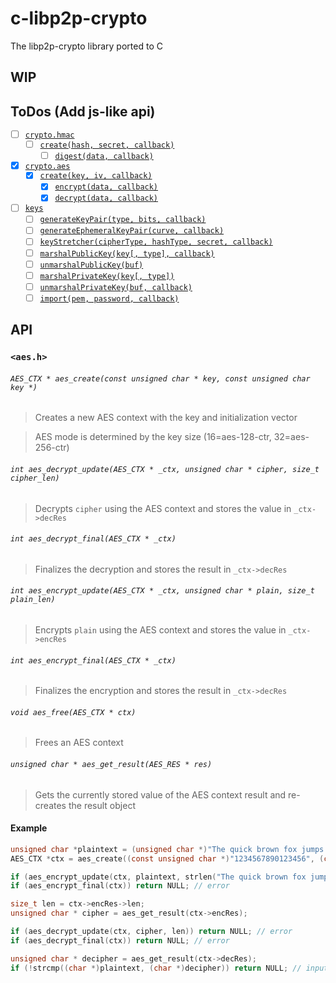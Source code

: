 # c-libp2p-crypto

The libp2p-crypto library ported to C

## WIP

## ToDos (Add js-like api)
 -  [ ] [`crypto.hmac`](#hmac)
   -  [ ] [`create(hash, secret, callback)`](#createhash-secret-callback)
     -  [ ] [`digest(data, callback)`](#digestdata-callback)
 -  [x] [`crypto.aes`](#aes)
   -  [x] [`create(key, iv, callback)`](#createkey-iv-callback)
     -  [x] [`encrypt(data, callback)`](#encryptdata-callback)
     -  [x] [`decrypt(data, callback)`](#decryptdata-callback)
 -  [ ] [`keys`](#keys)
   -  [ ] [`generateKeyPair(type, bits, callback)`](#generatekeypairtype-bits-callback)
   -  [ ] [`generateEphemeralKeyPair(curve, callback)`](#generateephemeralkeypaircurve-callback)
   -  [ ] [`keyStretcher(cipherType, hashType, secret, callback)`](#keystretcherciphertype-hashtype-secret-callback)
   -  [ ] [`marshalPublicKey(key[, type], callback)`](#marshalpublickeykey-type-callback)
   -  [ ] [`unmarshalPublicKey(buf)`](#unmarshalpublickeybuf)
   -  [ ] [`marshalPrivateKey(key[, type])`](#marshalprivatekeykey-type)
   -  [ ] [`unmarshalPrivateKey(buf, callback)`](#unmarshalprivatekeybuf-callback)
   -  [ ] [`import(pem, password, callback)`](#importpem-password-callback)

## API

###  `<aes.h>`

######  `AES_CTX * aes_create(const unsigned char * key, const unsigned char key *)`

> Creates a new AES context with the key and initialization vector

> AES mode is determined by the key size (16=aes-128-ctr, 32=aes-256-ctr)

######  `int aes_decrypt_update(AES_CTX * _ctx, unsigned char * cipher, size_t cipher_len)`

> Decrypts `cipher` using the AES context and stores the value in `_ctx->decRes`

######  `int aes_decrypt_final(AES_CTX * _ctx)`

> Finalizes the decryption and stores the result in `_ctx->decRes`

######  `int aes_encrypt_update(AES_CTX * _ctx, unsigned char * plain, size_t plain_len)`

> Encrypts `plain` using the AES context and stores the value in `_ctx->encRes`

######  `int aes_encrypt_final(AES_CTX * _ctx)`

> Finalizes the encryption and stores the result in `_ctx->decRes`

###### `void aes_free(AES_CTX * ctx)`

> Frees an AES context

###### `unsigned char * aes_get_result(AES_RES * res)`

> Gets the currently stored value of the AES context result and re-creates the result object

#### Example

```c
unsigned char *plaintext = (unsigned char *)"The quick brown fox jumps over the lazy dog";
AES_CTX *ctx = aes_create((const unsigned char *)"1234567890123456", (const unsigned char *)"1234567890123456");

if (aes_encrypt_update(ctx, plaintext, strlen("The quick brown fox jumps over the lazy dog"))) return NULL; // error
if (aes_encrypt_final(ctx)) return NULL; // error

size_t len = ctx->encRes->len;
unsigned char * cipher = aes_get_result(ctx->encRes);

if (aes_decrypt_update(ctx, cipher, len)) return NULL; // error
if (aes_decrypt_final(ctx)) return NULL; // error

unsigned char * decipher = aes_get_result(ctx->decRes);
if (!strcmp((char *)plaintext, (char *)decipher)) return NULL; // input does not match output
```
